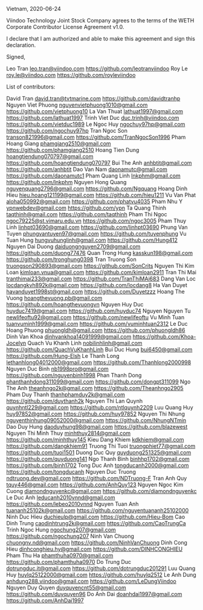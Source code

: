 Vietnam, 2020-06-24

Viindoo Technology Joint Stock Company agrees to the terms of the WETH Corporate Contributor License
Agreement v1.0.

I declare that I am authorized and able to make this agreement and sign this
declaration.

Signed,

Leo Tran leo.tran@viindoo.com https://github.com/leotranviindoo
Roy Le roy.le@viindoo.com https://github.com/royleviindoo

List of contributors:

David Tran david.tran@tvtmarine.com https://github.com/davidtranhp
Nguyen Viet Phuong nguyenvietphuong1010@gmail.com https://github.com/vietphuong10
La Van Thuat lathuat1997@gmail.com https://github.com/lathuat1997
Trinh Viet Duc duc.trinh@viindoo.com https://github.com/vietduc1989
Le Ngoc Huy ngochuy97hp@gmail.com https://github.com/ngochuy97hp
Tran Ngoc Son transon821996@gmail.com https://github.com/TranNgocSon1996
Pham Hoang Giang phamgiang2510@gmail.com https://github.com/phamgiang2510
Hoang Tien Dung hoangtiendung070797@gmail.com https://github.com/hoangtiendung070797
Bui The Anh anhbtit@gmail.com https://github.com/anhbtit
Dao Van Nam daonamutc@gmail.com https://github.com/daonamutc1
Pham Quang Linh lnkphm@gmail.com https://github.com/lnkphm
Nguyen Hong Quang nguyenquang2796@gmail.com https://github.com/Ngquang
Hoang Dinh Hieu hieu.hoang121199@gmail.com https://github.com/hieu1211
Vu Van Phat aloha050992@gmail.com https://github.com/phatvu4035
Pham Nhu Y ypnwebdev@gmail.com https://github.com/ypn
Ta Quang Thinh taqthinh@gmail.com https://github.com/taqthinh
Pham Thi Ngoc ngoc79225@st.vimaru.edu.vn https://github.com/ngoc3005
Pham Thuy Linh linhpt03690@gmail.com https://github.com/linhpt03690
Phung Van Tuyen phungvantuyen97@gmail.com https://github.com/tuyenphung
Vu Tuan Hung hungvuhunglinh@gmail.com https://github.com/Hung412
Nguyen Dai Duong daiduongnguyen2709@gmail.com https://github.com/duong77476
Quan Trong Hung kasskun198@gmail.com https://github.com/tronghung0398
Tran Truong Son truongson290893@gmail.com https://github.com/SonCrits
Nguyen Thi Kim Loan kimloan.vnua@gmail.com  https://github.com/kimloan2911
Tran Thi Mai tranthimai233@gmail.com https://github.com/TranThiMAi683
Dang Van Loc locdangkvh892k@gmail.com https://github.com/locdang8
Ha Van Duyet havanduyet1998st@gmail.com https://github.com/Duyetzzz
Hoang The Vuong hoangthevuong.pb@gmail.com https://github.com/hoangthevuongvn
Nguyen Huy Duc huyduc7419@gmail.com https://github.com/huyduc74
Nguyen Nguyen Tu newlifeoftu92@gmail.com https://github.com/newlifeoftu
Vu Minh Tuan tuanvuminh1999@gmail.com  https://github.com/vuminhtuan2312
Le Duc Hoang Phuong phuongldh@gmail.com https://github.com/phuongldh86
Dinh Van Khoa dinhvankhoa14091999@gmail.com https://github.com/Khoa-Jocelyn
Quach Vu Khanh Linh nobilinhlinh@gmail.com https://github.com/QuachVuKhanhLinh
Bui Duc Hung bui6450@gmail.com https://github.com/Hung-Elsh
Le Thanh Long lethanhlong04012000@gmail.com https://github.com/Thanhlong2000998
Nguyen Duc Binh nb1998pro@gmail.com https://github.com/nguyenbinh1998
Phan Thanh Dong phanthanhdong311099@gmail.com https://github.com/dongpt311099
Ngo The Anh theanhngo2k@gmail.com https://github.com/Theanhngo2905
Pham Duy Thanh thanhphamduy2k@gmail.com https://github.com/duythanh2k
Nguyen Thi Lan Quynh quynhntl229@gmail.com https://github.com/ntlquynh2209
Luu Quang Huy huy97852@gmail.com https://github.com/huy97852
Nguyen Thi Nhung nguyenthinhung09052000@gmail.com https://github.com/NhungNTmin
Dao Duy Hung daoduyhung98@gmail.com https://github.com/blazewest
Nguyen Thi Minh Thuy minhthuy2814@gmail.com https://github.com/minhthuy145
Kieu Dang Khiem kdkhiem@gmail.com https://github.com/dangkhiem91
Truong Thi Tuoi truongphiet77@gmail.com https://github.com/tuoi1501
Duong Duc Quy quyduong251325@gmail.com https://github.com/quyduong141
Ngo Thanh Binh binhhp1702@gmail.com https://github.com/binh1702
Tong Duc Anh tongducanh2000@gmail.com https://github.com/tongducanh
Nguyen Duc Truong ndtruong.dev@gmail.com https://github.com/NDTruong-F
Tran Anh Quy tquy446@gmail.com https://github.com/AnhQuy123
Nguyen Ngoc Kim Cuong diamondnguyenkc@gmail.com https://github.com/diamondnguyenkc 
Le Duc Anh  leducanh2010vnnd@gmail.com https://github.com/lebeo2010vnnd
Nguyen Tuan Anh tuananh25102k@gmail.com https://github.com/nguyentuananh25102000
Ninh Duc Hieu duchieulp@gmail.com https://github.com/Hieu-Bom
Cao Dinh Trung caodinhtrung2k@gmail.com https://github.com/CaoTrungCa
Trinh Ngoc Hung ngochung207@gmail.com https://github.com/ngochung207
Ninh Van Chuong chuongnv.nd@gmail.com https://github.com/NinhVanChuong
Dinh Cong Hieu dinhconghieu.hy@gmail.com https://github.com/DINHCONGHIEU
Pham Thu Ha phamthuha0970@gmail.com  https://github.com/phamthuha0970
Do Trung Duc dotrungduc.it@gmail.com https://github.com/dotrungduc201291
Luu Quang Huy huylq25122000@gmail.com https://github.com/huylq2512
Le Anh Dung anhdung288.viindoo@gmail.com https://github.com/LeDungViindoo
Nguyen Duy Quyen duyquyencnt55@gmail.com https://github.com/duyquyen96 
Do Anh Dai doanhdai1997@gmail.com https://github.com/AnhDai1997

